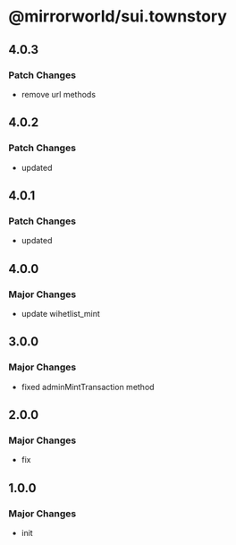 # @mirrorworld/sui.townstory

## 4.0.3

### Patch Changes

- remove url methods

## 4.0.2

### Patch Changes

- updated

## 4.0.1

### Patch Changes

- updated

## 4.0.0

### Major Changes

- update wihetlist_mint

## 3.0.0

### Major Changes

- fixed adminMintTransaction method

## 2.0.0

### Major Changes

- fix

## 1.0.0

### Major Changes

- init
